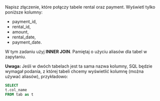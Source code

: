 ﻿Napisz złączenie, które połączy tabele rental oraz payment. Wyświetl tylko poniższe kolumny:
- payment_id,
- rental_id,
- amount,
- rental_date,
- payment_date.

W tym zadaniu użyj **INNER JOIN**.
Pamiętaj o użyciu aliasów dla tabel w zapytaniu.

**Uwaga:** Jeśli w dwóch tabelach jest ta sama nazwa kolumny, SQL będzie wymagał podania, z której tabeli chcemy wyświetlić kolumnę (można używać aliasów), przykładowo:

```sql
SELECT
t.col_name
FROM tab as t
```

